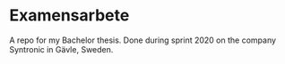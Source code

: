 # Examensarbete
A repo for my Bachelor thesis. Done during sprint 2020 on the company Syntronic in Gävle, Sweden.
